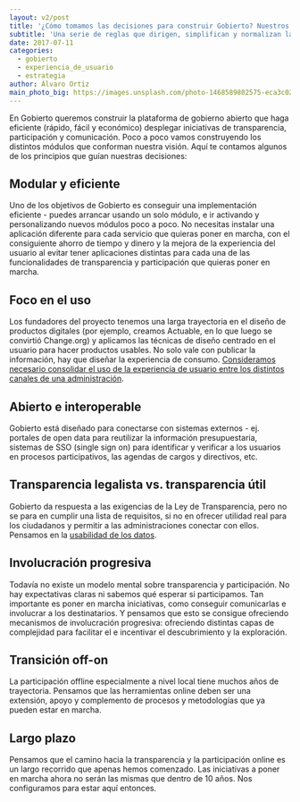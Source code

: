```yaml
---
layout: v2/post
title: '¿Cómo tomamos las decisiones para construir Gobierto? Nuestros principios de diseño'
subtitle: 'Una serie de reglas que dirigen, simplifican y normalizan las decisiones que tomamos'
date: 2017-07-11
categories:
  - gobierto
  - experiencia_de_usuario
  - estrategia
author: Álvaro Ortiz
main_photo_big: https://images.unsplash.com/photo-1468589802575-eca3c023c8fb?dpr=2&auto=format&fit=crop&w=1500&h=850&q=80&cs=tinysrgb&crop=
---
```


En Gobierto queremos construir la plataforma de gobierno abierto que haga eficiente (rápido, fácil y económico) desplegar iniciativas de transparencia, participación y comunicación. Poco a poco vamos construyendo los distintos módulos que conforman nuestra visión. Aquí te contamos algunos de los principios que guían nuestras decisiones:

## Modular y eficiente

Uno de los objetivos de Gobierto es conseguir una implementación eficiente - puedes arrancar usando un solo módulo, e ir activando y personalizando nuevos módulos poco a poco. No necesitas instalar una aplicación diferente para cada servicio que quieras poner en marcha, con el consiguiente ahorro de tiempo y dinero y la mejora de la experiencia del usuario al evitar tener aplicaciones distintas para cada una de las funcionalidades de transparencia y participación que quieras poner en marcha.

## Foco en el uso

Los fundadores del proyecto tenemos una larga trayectoria en el diseño de productos digitales (por ejemplo, creamos Actuable, en lo que luego se convirtió Change.org) y aplicamos las técnicas de diseño centrado en el usuario para hacer productos usables. No solo vale con publicar la información, hay que diseñar la experiencia de consumo. [Consideramos necesario consolidar el uso de la experiencia de usuario entre los distintos canales de una administración](/blog/20170615-patrones-y-estandares-en-la-administracion.html).

## Abierto e interoperable

Gobierto está diseñado para conectarse con sistemas externos - ej. portales de open data para reutilizar la información presupuestaria, sistemas de SSO (single sign on) para identificar y verificar a los usuarios en procesos participativos, las agendas de cargos y directivos, etc.

## Transparencia legalista vs. transparencia útil

Gobierto da respuesta a las exigencias de la Ley de Transparencia, pero no se para en cumplir una lista de requisitos, si no en ofrecer utilidad real para los ciudadanos y permitir a las administraciones conectar con ellos. Pensamos en la [usabilidad de los datos](/blog/20160411-la-usabilidad-de-los-datos.html).

## Involucración progresiva

Todavía no existe un modelo mental sobre transparencia y participación. No hay expectativas claras ni sabemos qué esperar si participamos. Tan importante es poner en marcha iniciativas, como conseguir comunicarlas e involucrar a los destinatarios. Y pensamos que esto se consigue ofreciendo mecanismos de involucración progresiva: ofreciendo distintas capas de complejidad para facilitar el e incentivar el descubrimiento y la exploración.

## Transición off-on

La participación offline especialmente a nivel local tiene muchos años de trayectoria. Pensamos que las herramientas online deben ser una extensión, apoyo y complemento de procesos y metodologías que ya pueden estar en marcha.

## Largo plazo

Pensamos que el camino hacia la transparencia y la participación online es un largo recorrido que apenas hemos comenzado. Las iniciativas a poner en marcha ahora no serán las mismas que dentro de 10 años. Nos configuramos para estar aquí entonces.
